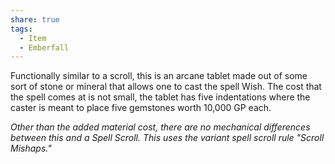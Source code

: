 ```yaml
---
share: true
tags:
  - Item
  - Emberfall
---
```


Functionally similar to a scroll, this is an arcane tablet made out of some sort of stone or mineral that allows one to cast the spell Wish.
The cost that the spell comes at is not small, the tablet has five indentations where the caster is meant to place five gemstones worth 10,000 GP each.

*Other than the added material cost, there are no mechanical differences between this and a Spell Scroll. This uses the variant spell scroll rule "Scroll Mishaps."*